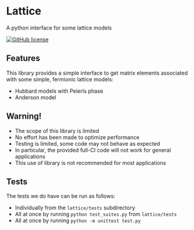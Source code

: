 # Lattice
A python interface for some lattice models

[![GitHub license](https://img.shields.io/badge/license-MIT-blue.svg)](https://mit-license.org)

## Features
This library provides a simple interface to get matrix elements associated with some simple,
fermionic lattice models:
  - Hubbard models with Peierls phase
  - Anderson model

## Warning\!
  - The scope of this library is limited
  - No effort has been made to optimize performance
  - Testing is limited, some code may not behave as expected
  - In particular, the provided full-CI code will not work for general applications
  - This use of library is not recommended for most applications

## Tests
The tests we do have can be run as follows:
  - Individually from the `lattice/tests` subdirectory
  - All at once by running `python test_suites.py` from `lattice/tests`
  - All at once by running `python -m unittest test.py`
